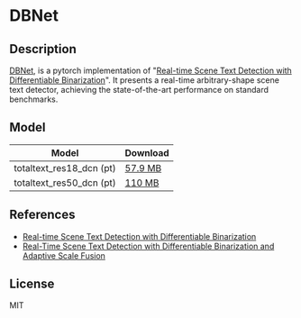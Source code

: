 <!--- SPDX-License-Identifier: MIT -->

# DBNet

## Description

[DBNet](https://github.com/MhLiao/DB), is a pytorch implementation of "[Real-time Scene Text Detection with Differentiable Binarization](https://arxiv.org/abs/1911.08947)". It presents a real-time arbitrary-shape scene text detector, achieving the state-of-the-art performance on standard benchmarks.

## Model

| Model                    | Download                          |
|--------------------------|:----------------------------------|
| totaltext_res18_dcn (pt) | [57.9 MB](totaltext_res18_dcn.pt) |
| totaltext_res50_dcn (pt) | [110 MB](totaltext_res50_dcn.pt)  |

## References

* [Real-time Scene Text Detection with Differentiable Binarization](https://arxiv.org/abs/1911.08947)
* [Real-Time Scene Text Detection with Differentiable Binarization and Adaptive Scale Fusion](https://arxiv.org/abs/2202.10304)

## License
MIT